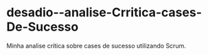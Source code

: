 # desadio--analise-Crritica-cases-De-Sucesso
Minha analise crítica sobre cases de sucesso utilizando Scrum.

